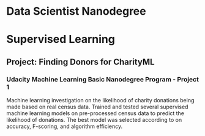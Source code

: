 # Data Scientist Nanodegree
# Supervised Learning
## Project: Finding Donors for CharityML
### Udacity Machine Learning Basic Nanodegree Program - Project 1

Machine learning investigation on the likelihood of charity donations being made based on real census data. Trained and tested several supervised machine learning models on pre-processed census data to predict the likelihood of donations. The best model was selected according to on accuracy, F-scoring, and algorithm efficiency.
